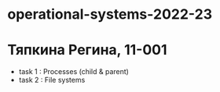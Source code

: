 # operational-systems-2022-23

# Тяпкина Регина, 11-001
- task 1 : Processes (child & parent)
- task 2 : File systems
